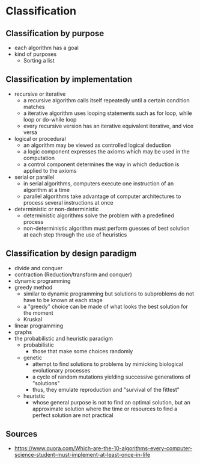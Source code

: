 # Classification

## Classification by purpose

* each algorithm has a goal
* kind of purposes
  * Sorting a list

## Classification by implementation

* recursive or iterative
  * a recursive algorithm calls itself repeatedly until a certain condition matches
  * a iterative algorithm uses looping statements such as for loop, while loop or do-while loop
  * every recursive version has an iterative equivalent iterative, and vice versa
* logical or procedural
  * an algorithm may be viewed as controlled logical deduction
  * a logic component expresses the axioms which may be used in the computation 
  * a control component determines the way in which deduction is applied to the axioms
* serial or parallel
  * in serial algorithms, computers execute one instruction of an algorithm at a time
  * parallel algorithms take advantage of computer architectures to process several instructions at once
* deterministic or non-deterministic
  * deterministic algorithms solve the problem with a predefined process 
  * non-deterministic algorithm must perform guesses of best solution at each step through the use of heuristics

## Classification by design paradigm

* divide and conquer
* contraction (Reduction/transform and conquer)
* dynamic programming
* greedy method
  * similar to dynamic programming but solutions to subproblems do not have to be known at each stage
  * a "greedy" choice can be made of what looks the best solution for the moment
  * Kruskal
 * linear programming
* graphs
* the probabilistic and heuristic paradigm
  * probabilistic
    * those that make some choices randomly
  * genetic
    * attempt to find solutions to problems by mimicking biological evolutionary processes
    * a cycle of random mutations yielding successive generations of "solutions"
    * thus, they emulate reproduction and "survival of the fittest"
  * heuristic
    * whose general purpose is not to find an optimal solution, but an approximate solution where the time or resources to find a perfect solution are not practical

## Sources

* https://www.quora.com/Which-are-the-10-algorithms-every-computer-science-student-must-implement-at-least-once-in-life

